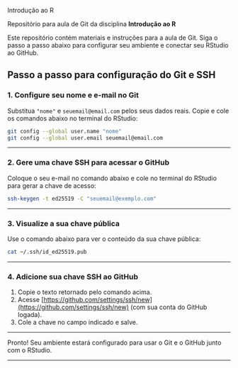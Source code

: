 Introdução ao R

Repositório para aula de Git da disciplina **Introdução ao R**

Este repositório contém materiais e instruções para a aula de Git. Siga o passo a passo abaixo para configurar seu ambiente e conectar seu RStudio ao GitHub.

## Passo a passo para configuração do Git e SSH

### 1. Configure seu nome e e-mail no Git

Substitua `"nome"` e `seuemail@email.com` pelos seus dados reais. Copie e cole os comandos abaixo no terminal do RStudio:

```sh
git config --global user.name "nome"
git config --global user.email seuemail@email.com
```

---

### 2. Gere uma chave SSH para acessar o GitHub

Coloque o seu e-mail no comando abaixo e cole no terminal do RStudio para gerar a chave de acesso:

```sh
ssh-keygen -t ed25519 -C "seuemail@exemplo.com"
```

---

### 3. Visualize a sua chave pública

Use o comando abaixo para ver o conteúdo da sua chave pública:

```sh
cat ~/.ssh/id_ed25519.pub
```

---

### 4. Adicione sua chave SSH ao GitHub

1. Copie o texto retornado pelo comando acima.
2. Acesse [https://github.com/settings/ssh/new](https://github.com/settings/ssh/new) (com sua conta do GitHub logada).
3. Cole a chave no campo indicado e salve.

---

Pronto! Seu ambiente estará configurado para usar o Git e o GitHub junto com o RStudio.

---
